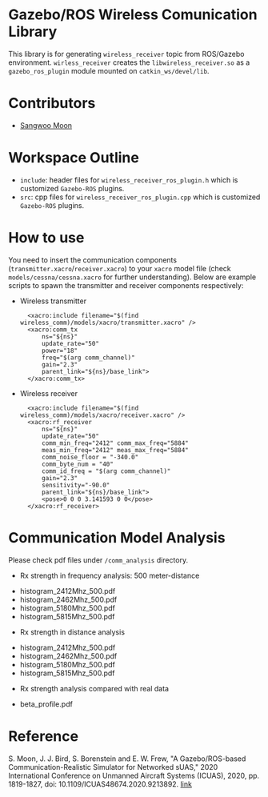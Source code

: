 # Gazebo/ROS Wireless Comunication Library

This library is for generating `wireless_receiver` topic from ROS/Gazebo environment. `wirless_receiver` creates the `libwireless_receiver.so` as a `gazebo_ros_plugin` module mounted on `catkin_ws/devel/lib`. 

# Contributors

- [Sangwoo Moon](https://bitbucket.org/%7B4b96bc14-1b32-4693-a6e9-575897c81ae4%7D/)

# Workspace Outline

- `include`: header files for `wireless_receiver_ros_plugin.h` which is customized `Gazebo-ROS` plugins.
- `src`: cpp files for `wireless_receiver_ros_plugin.cpp` which is customized `Gazebo-ROS` plugins.

# How to use

You need to insert the communication components (`transmitter.xacro`/`receiver.xacro`) to your `xacro` model file (check `models/cessna/cessna.xacro` for further understanding). Below are example scripts to spawn the transmitter and receiver components respectively:

- Wireless transmitter

        <xacro:include filename="$(find wireless_comm)/models/xacro/transmitter.xacro" />
        <xacro:comm_tx 
            ns="${ns}" 
            update_rate="50" 
            power="18"
            freq="$(arg comm_channel)"
            gain="2.3" 
            parent_link="${ns}/base_link">
        </xacro:comm_tx>

- Wireless receiver

        <xacro:include filename="$(find wireless_comm)/models/xacro/receiver.xacro" />
        <xacro:rf_receiver 
            ns="${ns}" 
            update_rate="50" 
            comm_min_freq="2412" comm_max_freq="5884"
            meas_min_freq="2412" meas_max_freq="5884"
            comm_noise_floor = "-340.0"
            comm_byte_num = "40"
            comm_id_freq = "$(arg comm_channel)"
            gain="2.3" 
            sensitivity="-90.0"
            parent_link="${ns}/base_link">
            <pose>0 0 0 3.141593 0 0</pose>
        </xacro:rf_receiver>

# Communication Model Analysis

Please check pdf files under `/comm_analysis` directory.

- Rx strength in frequency analysis: 500 meter-distance

* histogram_2412Mhz_500.pdf
* histogram_2462Mhz_500.pdf
* histogram_5180Mhz_500.pdf
* histogram_5815Mhz_500.pdf

- Rx strength in distance analysis

* histogram_2412Mhz_500.pdf
* histogram_2462Mhz_500.pdf
* histogram_5180Mhz_500.pdf
* histogram_5815Mhz_500.pdf

- Rx strength analysis compared with real data

* beta_profile.pdf

# Reference

S. Moon, J. J. Bird, S. Borenstein and E. W. Frew, "A Gazebo/ROS-based Communication-Realistic Simulator for Networked sUAS," 2020 International Conference on Unmanned Aircraft Systems (ICUAS), 2020, pp. 1819-1827, doi: 10.1109/ICUAS48674.2020.9213892. [link](https://ieeexplore.ieee.org/abstract/document/9213892)
